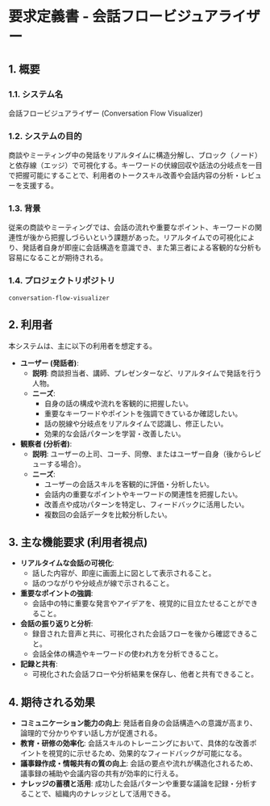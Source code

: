 # 要求定義書 - 会話フロービジュアライザー

## 1. 概要

### 1.1. システム名
会話フロービジュアライザー (Conversation Flow Visualizer)

### 1.2. システムの目的
商談やミーティング中の発話をリアルタイムに構造分解し、ブロック（ノード）と依存線（エッジ）で可視化する。キーワードの伏線回収や話法の分岐点を一目で把握可能にすることで、利用者のトークスキル改善や会話内容の分析・レビューを支援する。

### 1.3. 背景
従来の商談やミーティングでは、会話の流れや重要なポイント、キーワードの関連性が後から把握しづらいという課題があった。リアルタイムでの可視化により、発話者自身が即座に会話構造を意識でき、また第三者による客観的な分析も容易になることが期待される。

### 1.4. プロジェクトリポジトリ
`conversation-flow-visualizer`

## 2. 利用者

本システムは、主に以下の利用者を想定する。

*   **ユーザー (発話者)**:
    *   **説明**: 商談担当者、講師、プレゼンターなど、リアルタイムで発話を行う人物。
    *   **ニーズ**:
        *   自身の話の構成や流れを客観的に把握したい。
        *   重要なキーワードやポイントを強調できているか確認したい。
        *   話の脱線や分岐点をリアルタイムで認識し、修正したい。
        *   効果的な会話パターンを学習・改善したい。
*   **観察者 (分析者)**:
    *   **説明**: ユーザーの上司、コーチ、同僚、またはユーザー自身（後からレビューする場合）。
    *   **ニーズ**:
        *   ユーザーの会話スキルを客観的に評価・分析したい。
        *   会話内の重要なポイントやキーワードの関連性を把握したい。
        *   改善点や成功パターンを特定し、フィードバックに活用したい。
        *   複数回の会話データを比較分析したい。

## 3. 主な機能要求 (利用者視点)

*   **リアルタイムな会話の可視化**:
    *   話した内容が、即座に画面上に図として表示されること。
    *   話のつながりや分岐点が線で示されること。
*   **重要なポイントの強調**:
    *   会話中の特に重要な発言やアイデアを、視覚的に目立たせることができること。
*   **会話の振り返りと分析**:
    *   録音された音声と共に、可視化された会話フローを後から確認できること。
    *   会話全体の構造やキーワードの使われ方を分析できること。
*   **記録と共有**:
    *   可視化された会話フローや分析結果を保存し、他者と共有できること。

## 4. 期待される効果

*   **コミュニケーション能力の向上**: 発話者自身の会話構造への意識が高まり、論理的で分かりやすい話し方が促進される。
*   **教育・研修の効率化**: 会話スキルのトレーニングにおいて、具体的な改善ポイントを視覚的に示せるため、効果的なフィードバックが可能になる。
*   **議事録作成・情報共有の質の向上**: 会話の要点や流れが構造化されるため、議事録の補助や会議内容の共有が効率的に行える。
*   **ナレッジの蓄積と活用**: 成功した会話パターンや重要な議論を記録・分析することで、組織内のナレッジとして活用できる。